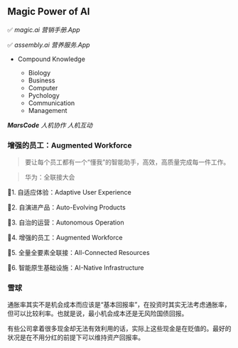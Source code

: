 
## Magic Power of AI

✅ _magic.ai 营销手册.App_

✅ _assembly.ai 营养服务.App_

- Compound Knowledge
  
  * Biology
  * Business
  * Computer
  * Pychology
  * Communication
  * Management


_**MarsCode** 人机协作 人机互动_


### 增强的员工：Augmented Workforce

> 要让每个员工都有一个“懂我”的智能助手，高效，高质量完成每一件工作。

> 华为：全联接大会

  🔹1. 自适应体验：Adaptive User Experience

  🔹2. 自演进产品：Auto-Evolving Products

  🔹3. 自治的运营：Autonomous Operation

  🔹4. 增强的员工：Augmented Workforce

  🔹5. 全量全要素全联接：All-Connected Resources

  🔹6. 智能原生基础设施：AI-Native Infrastructure

### 雪球

通胀率其实不是机会成本而应该是“基本回报率”，在投资时其实无法考虑通胀率，但可以比较利率。也就是说，最小机会成本还是无风险国债回报。

有些公司拿着很多现金却无法有效利用的话，实际上这些现金是在贬值的。最好的状况是在不用分红的前提下可以维持资产回报率。





